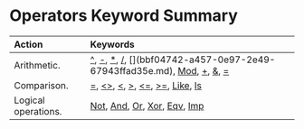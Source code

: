 
# Operators Keyword Summary


|**Action**|**Keywords**|
|:-----|:-----|
|Arithmetic.| [^](9a2f874a-bf55-ae06-cf93-951d774eff0a.md),  [-](76173ecc-0dfd-a468-4d8d-453357d95cfc.md),  [*](f45e939e-ff1d-c152-ad82-099e8f00ee8c.md),  [/](9163d92b-c5fa-128f-df54-a5ace16855cd.md),  [\](bbf04742-a457-0e97-2e49-67943ffad35e.md),  [Mod](cc1afd5d-ea12-a1df-3ffe-0d58f4d1e0ac.md),  [+](fa6ce797-a49c-af99-4ab5-112056c2a584.md),  [&amp;](2da023d2-675b-ebcc-ea01-50b7fb6a4857.md),  [=](d0140aaf-7475-97e4-da7d-630c3f562b30.md)|
|Comparison.| [=](9c254e88-5641-ea7d-b99a-cb614c3095a7.md),  [<>](9c254e88-5641-ea7d-b99a-cb614c3095a7.md),  [<](9c254e88-5641-ea7d-b99a-cb614c3095a7.md),  [>](9c254e88-5641-ea7d-b99a-cb614c3095a7.md),  [<=](9c254e88-5641-ea7d-b99a-cb614c3095a7.md),  [>=](9c254e88-5641-ea7d-b99a-cb614c3095a7.md),  [Like](6df80925-8331-6c8c-4fd3-f397de0e44c1.md),  [Is](c84836c1-7b21-a659-9d34-3bef8784c5a3.md)|
|Logical operations.| [Not](e5ae5a73-4f34-0071-ee67-98e4ca519748.md),  [And](523e8cd3-f27c-2ec5-62e8-e95686a9f9ac.md),  [Or](3b0e4886-2f84-1296-9428-69338d033c6c.md),  [Xor](30f2f390-e777-8793-a287-038fb9a18ce6.md),  [Eqv](6662347b-5229-3bb7-a8f2-d1216094c870.md),  [Imp](7f1d82c0-de89-40ae-a504-804d7cf04e28.md)|
